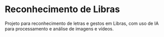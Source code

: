 # Reconhecimento de Libras
Projeto para reconhecimento de letras e gestos em Libras, com uso de IA para processamento e análise de imagens e vídeos.
